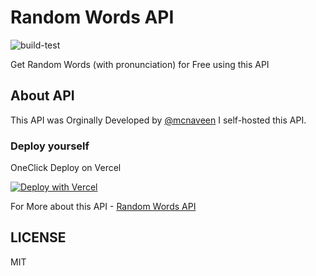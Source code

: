# Random Words API

![build-test](https://github.com/mskian/random-words-api/workflows/build-test/badge.svg)

Get Random Words (with pronunciation) for Free using this API

## About API

This API was Orginally Developed by [@mcnaveen](https://github.com/mcnaveen/)
I self-hosted this API.

### Deploy yourself

OneClick Deploy on Vercel

[![Deploy with Vercel](https://vercel.com/button)](https://vercel.com/new/git/external?repository-url=https%3A%2F%2Fgithub.com%2Fmskian%2Frandom-words-api.git)  

For More about this API - [Random Words API](https://github.com/mcnaveen/Random-Words-API)

## LICENSE

MIT
